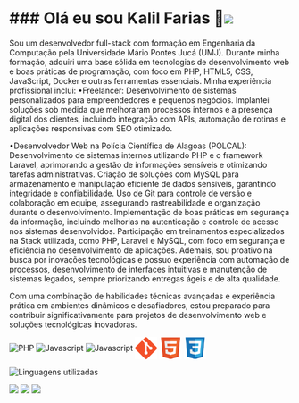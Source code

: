 <h1>### Olá eu sou Kalil Farias 👋<img src="https://media.giphy.com/media/hvRJCLFzcasrR4ia7z/giphy.gif" width="5%"> </h1> 

Sou um desenvolvedor full-stack com formação em Engenharia da Computação pela Universidade Mário Pontes Jucá (UMJ). Durante minha formação, adquiri uma base sólida em tecnologias de desenvolvimento web e boas práticas de programação, com foco em PHP, HTML5, CSS, JavaScript, Docker e outras ferramentas essenciais.
Minha experiência profissional inclui:
•Freelancer: Desenvolvimento de sistemas personalizados para empreendedores e pequenos negócios. Implantei soluções sob medida que melhoraram processos internos e a presença digital dos clientes, incluindo integração com APIs, automação de rotinas e aplicações responsivas com SEO otimizado.
<p>•Desenvolvedor Web na Polícia Científica de Alagoas (POLCAL):
Desenvolvimento de sistemas internos utilizando PHP e o framework Laravel, aprimorando a gestão de informações sensíveis e otimizando tarefas administrativas.
Criação de soluções com MySQL para armazenamento e manipulação eficiente de dados sensíveis, garantindo integridade e confiabilidade.
Uso de Git para controle de versão e colaboração em equipe, assegurando rastreabilidade e organização durante o desenvolvimento.
Implementação de boas práticas em segurança da informação, incluindo melhorias na autenticação e controle de acesso nos sistemas desenvolvidos.
Participação em treinamentos especializados na Stack utilizada, como PHP, Laravel e MySQL, com foco em segurança e eficiência no desenvolvimento de aplicações. Ademais, sou proativo na busca por inovações tecnológicas e possuo experiência com automação de processos, desenvolvimento de interfaces intuitivas e manutenção de sistemas legados, sempre priorizando entregas ágeis e de alta qualidade.</p>

Com uma combinação de habilidades técnicas avançadas e experiência prática em ambientes dinâmicos e desafiadores, estou preparado para contribuir significativamente para projetos de desenvolvimento web e soluções tecnológicas inovadoras.
<!-- <p align = left> Languages: </p> -->

<p><img align="center" alt="PHP" height="40" width="40" src="https://raw.githubusercontent.com/jmnote/z-icons/master/svg/php.svg">
<img align="center" alt="Javascript" height="40" width="40" src="https://raw.githubusercontent.com/jmnote/z-icons/master/svg/javascript.svg">
  <img align="center" alt="Javascript" height="40" width="40" src="https://raw.githubusercontent.com/jmnote/z-icons/master/svg/java.svg">
<img align="center" alt="Git" height="40" width="40" src="https://github.com/devicons/devicon/blob/master/icons/git/git-original.svg">
<img align="center" alt="HTML" height="40" width="40" src="https://raw.githubusercontent.com/devicons/devicon/master/icons/html5/html5-original.svg"> 
<img align="center" alt="CSS" height="40" width="40" src="https://raw.githubusercontent.com/devicons/devicon/master/icons/css3/css3-original.svg">
</p> 

![Linguagens utilizadas](https://github-readme-stats.vercel.app/api/top-langs/?username=KalilFarias&layout=compact&showicons=true&theme=transparent)

<a href="https://instagram.com/kalilfariass" target="blank"><img src="https://img.shields.io/badge/-Instagram-%23E4405F?style=for-the-badge&logo=instagram&logoColor=white" target="_blank"></a>
<a href = "mailto:kalilsandes42@gmail.com"><img src="https://img.shields.io/badge/-Gmail-%23333?style=for-the-badge&logo=gmail&logoColor=white" target="blank"></a>
<a href="https://www.linkedin.com/in/kalil-farias-a26805264/?originalSubdomain=br" target="blank"><img src="https://raw.githubusercontent.com/linnovate/root-me/master/src/images/icons/linkedin.ico" data-canonical-src="https://img.shields.io/badge/LinkedIn-0077B5?style=for-the-badge&amp;logo=linkedin&amp;logoColor=white" style="max-width: 100%;"></a>



